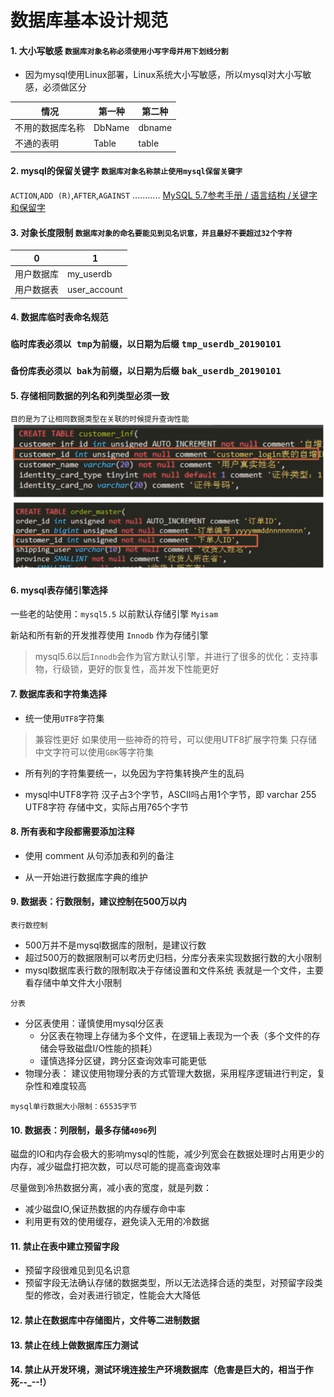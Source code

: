# 数据库基本设计规范

#### 1. 大小写敏感 `数据库对象名称必须使用小写字母并用下划线分割`

- 因为mysql使用Linux部署，Linux系统大小写敏感，所以mysql对大小写敏感，必须做区分

情况 | 第一种 |	第二种
---  |---     |------
不用的数据库名称 | DbName |	dbname
不通的表明 | Table	| table

#### 2. mysql的保留关键字 `数据库对象名称禁止使用mysql保留关键字`

`ACTION`,`ADD (R)`,`AFTER`,`AGAINST` ...........
 [MySQL 5.7参考手册  /  语言结构  /关键字和保留字](https://dev.mysql.com/doc/refman/5.7/en/keywords.html)
#### 3. 对象长度限制 `数据库对象的命名要能见到见名识意，并且最好不要超过32个字符`
 0|1 
---|---
用户数据库 | my_userdb
用户数据表 | user_account

#### 4. 数据库临时表命名规范
### `临时库表必须以 tmp为前缀，以日期为后缀` `tmp_userdb_20190101`
### `备份库表必须以 bak为前缀，以日期为后缀` `bak_userdb_20190101`

#### 5. 存储相同数据的列名和列类型必须一致
`目的是为了让相同数据类型在关联的时候提升查询性能`
![数据库列名](./images/mysql001.png)

#### 6. mysql表存储引擎选择

一些老的站使用：`mysql5.5` 以前默认存储引擎 `Myisam`

新站和所有新的开发推荐使用 `Innodb` 作为存储引擎

> mysql5.6以后`Innodb`会作为官方默认引擎，并进行了很多的优化：支持事物，行级锁，更好的恢复性，高并发下性能更好

#### 7. 数据库表和字符集选择

- 统一使用`UTF8`字符集
>兼容性更好 如果使用一些神奇的符号，可以使用UTF8扩展字符集
只存储中文字符可以使用`GBK`等字符集

- 所有列的字符集要统一，以免因为字符集转换产生的乱码

- mysql中UTF8字符 汉子占3个字节，ASCII吗占用1个字节，即 varchar 255 UTF8字符 存储中文，实际占用765个字节

#### 8. 所有表和字段都需要添加注释

- 使用 comment 从句添加表和列的备注

- 从一开始进行数据库字典的维护

#### 9. 数据表：行数限制，建议控制在500万以内
`表行数控制`
- 500万并不是mysql数据库的限制，是建议行数
- 超过500万的数据限制可以考历史归档，分库分表来实现数据行数的大小限制
- mysql数据库表行数的限制取决于存储设置和文件系统 表就是一个文件，主要看存储中单文件大小限制

`分表`

- 分区表使用：谨慎使用mysql分区表
    - 分区表在物理上存储为多个文件，在逻辑上表现为一个表（多个文件的存储会导致磁盘I/O性能的损耗）
    - 谨慎选择分区键，跨分区查询效率可能更低
- 物理分表： 建议使用物理分表的方式管理大数据，采用程序逻辑进行判定，复杂性和难度较高

`mysql单行数据大小限制：65535字节`

#### 10. 数据表：列限制，最多存储`4096`列

磁盘的IO和内存会极大的影响mysql的性能，减少列宽会在数据处理时占用更少的内存，减少磁盘打把次数，可以尽可能的提高查询效率

尽量做到冷热数据分离，减小表的宽度，就是列数：
 - 减少磁盘IO,保证热数据的内存缓存命中率
 - 利用更有效的使用缓存，避免读入无用的冷数据

 #### 11. 禁止在表中建立预留字段

 - 预留字段很难见到见名识意
 - 预留字段无法确认存储的数据类型，所以无法选择合适的类型，对预留字段类型的修改，会对表进行锁定，性能会大大降低

#### 12. 禁止在数据库中存储图片，文件等二进制数据

#### 13. 禁止在线上做数据库压力测试

#### 14. 禁止从开发环境，测试环境连接生产环境数据库（危害是巨大的，相当于作死--_--!）